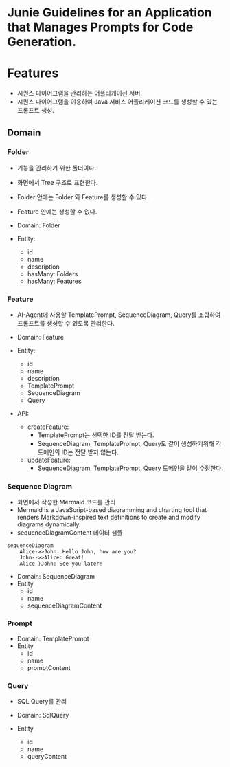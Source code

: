 # Junie Guidelines for an Application that Manages Prompts for Code Generation.

# Features

* 시퀀스 다이어그램을 관리하는 어플리케이션 서버.
* 시퀀스 다이어그램을 이용하여 Java 서비스 어플리케이션 코드를 생성할 수 있는 프롬프트 생성.

## Domain

### Folder

* 기능을 관리하기 위한 폴더이다.
* 화면에서 Tree 구조로 표현한다.
* Folder 안에는 Folder 와 Feature를 생성할 수 있다.
* Feature 안에는 생성할 수 없다.

* Domain: Folder
* Entity:
  * id
  * name
  * description
  * hasMany: Folders 
  * hasMany: Features

### Feature

* AI-Agent에 사용할 TemplatePrompt, SequenceDiagram, Query를 조합하여 프롬프트를 생성할 수 있도록 관리한다.

* Domain: Feature
* Entity:
  * id
  * name
  * description
  * TemplatePrompt
  * SequenceDiagram
  * Query

* API:
  * createFeature:
    * TemplatePrompt는 선택한 ID를 전달 받는다. 
    * SequenceDiagram, TemplatePrompt, Query도 같이 생성하기위해 각 도메인의 ID는 전달 받지 않는다.
  * updateFeature:
    * SequenceDiagram, TemplatePrompt, Query 도메인을 같이 수정한다.
  

### Sequence Diagram

* 화면에서 작성한 Mermaid 코드를 관리
* Mermaid is a JavaScript-based diagramming and charting tool that renders Markdown-inspired text definitions to create and modify diagrams dynamically.
* sequenceDiagramContent 데이터 샘플
```
sequenceDiagram
    Alice->>John: Hello John, how are you?
    John-->>Alice: Great!
    Alice-)John: See you later!
```

* Domain: SequenceDiagram
* Entity
  * id
  * name
  * sequenceDiagramContent

### Prompt

* Domain: TemplatePrompt
* Entity
  * id
  * name
  * promptContent

### Query

* SQL Query를 관리

* Domain: SqlQuery
* Entity
  * id
  * name
  * queryContent